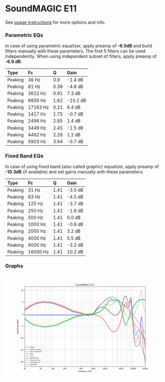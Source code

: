 # SoundMAGIC E11
See [usage instructions](https://github.com/jaakkopasanen/AutoEq#usage) for more options and info.

### Parametric EQs
In case of using parametric equalizer, apply preamp of **-6.5dB** and build filters manually
with these parameters. The first 5 filters can be used independently.
When using independent subset of filters, apply preamp of **-6.9 dB**.

| Type    | Fc       |    Q | Gain     |
|:--------|:---------|:-----|:---------|
| Peaking | 36 Hz    | 0.9  | -1.4 dB  |
| Peaking | 81 Hz    | 0.38 | -4.8 dB  |
| Peaking | 3612 Hz  | 0.91 | 7.3 dB   |
| Peaking | 6600 Hz  | 1.62 | -10.2 dB |
| Peaking | 17163 Hz | 0.21 | 6.4 dB   |
| Peaking | 1417 Hz  | 1.75 | -0.7 dB  |
| Peaking | 2496 Hz  | 2.85 | 1.4 dB   |
| Peaking | 3449 Hz  | 2.45 | -1.5 dB  |
| Peaking | 4482 Hz  | 2.28 | 1.2 dB   |
| Peaking | 5903 Hz  | 3.94 | -0.7 dB  |

### Fixed Band EQs
In case of using fixed band (also called graphic) equalizer, apply preamp of **-10.3dB**
(if available) and set gains manually with these parameters.

| Type    | Fc       |    Q | Gain    |
|:--------|:---------|:-----|:--------|
| Peaking | 31 Hz    | 1.41 | -3.5 dB |
| Peaking | 63 Hz    | 1.41 | -4.5 dB |
| Peaking | 125 Hz   | 1.41 | -3.7 dB |
| Peaking | 250 Hz   | 1.41 | -1.6 dB |
| Peaking | 500 Hz   | 1.41 | 0.0 dB  |
| Peaking | 1000 Hz  | 1.41 | -0.8 dB |
| Peaking | 2000 Hz  | 1.41 | 3.2 dB  |
| Peaking | 4000 Hz  | 1.41 | 5.5 dB  |
| Peaking | 8000 Hz  | 1.41 | -3.2 dB |
| Peaking | 16000 Hz | 1.41 | 10.2 dB |

### Graphs
![](./SoundMAGIC%20E11.png)